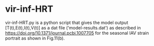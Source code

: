 # vir-inf-HRT

vir-inf-HRT.py is a python script that gives the model output [T(t),E(t),I(t),V(t)] as a dat file ('model-results.dat') as described in https://doi.org/10.1371/journal.pcbi.1007705 for the seasonal IAV strain portrait as shown in Fig.11(b).
